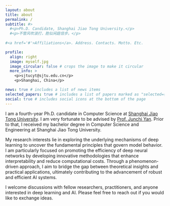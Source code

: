 ```yaml
---
layout: about
title: about
permalink: /
subtitle: #>
  #<p>Ph.D. Candidate, Shanghai Jiao Tong University.</p>
  #<p>不管风吹浪打，胜似闲庭信步。</p>
  
#<a href='#'>Affiliations</a>. Address. Contacts. Motto. Etc.

profile:
  align: right
  image: myself.jpg
  image_circular: false # crops the image to make it circular
  more_info: >
    <p>sjtucyt@sjtu.edu.cn</p>
    <p>Shanghai, China</p>

news: true # includes a list of news items
selected_papers: true # includes a list of papers marked as "selected={true}"
social: true # includes social icons at the bottom of the page
---
```


I am a fourth-year Ph.D. candidate in Computer Science at [Shanghai Jiao Tong University](https://www.sjtu.edu.cn/). I am very fortunate to be advised by [Prof. Junchi Yan](https://thinklab.sjtu.edu.cn/). Prior to that, I received my bachelor degree in Computer Science and Engineering at Shanghai Jiao Tong University.

My research interests lie in exploring the underlying mechanisms of deep learning to uncover the fundamental principles that govern model behavior. I am particularly focused on promoting the efficiency of deep neural networks by developing innovative methodologies that enhance interpretability and reduce computational costs. Through a phenomenon-driven approach, I aim to bridge the gap between theoretical insights and practical applications, ultimately contributing to the advancement of robust and efficient AI systems.

I welcome discussions with fellow researchers, practitioners, and anyone interested in deep learning and AI. Please feel free to reach out if you would like to exchange ideas.